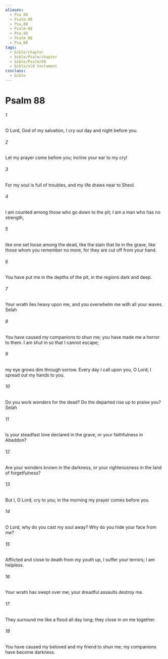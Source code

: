 ```yaml
---
aliases:
  - Psa 88
  - Psalm.88
  - Psa.88
  - Psalm-88
  - Psa-88
  - Psalm_88
  - Psa_88
tags:
  - bible/chapter
  - bible/Psalm/chapter
  - bible/Psalm/88
  - bible/old testament
cssclass:
  - bible
---
```


# Psalm 88

###### 1
O Lord, God of my salvation, I cry out day and night before you.
###### 2
Let my prayer come before you;   incline your ear to my cry!
###### 3
For my soul is full of troubles, and my life draws near to Sheol.
###### 4
I am counted among those who go down to the pit; I am a man who has no strength,
###### 5
like one set loose among the dead, like the slain that lie in the grave, like those whom you remember no more, for they are cut off from your hand.
###### 6
You have put me in the depths of the pit, in the regions dark and deep.
###### 7
Your wrath lies heavy upon me, and you overwhelm me with all your waves. Selah
###### 8
You have caused my companions to shun me; you have made me a horror to them. I am shut in so that I cannot escape;
###### 9
my eye grows dim through sorrow. Every day I call upon you, O Lord; I spread out my hands to you.
###### 10
Do you work wonders for the dead?   Do the departed rise up to praise you? Selah
###### 11
Is your steadfast love declared in the grave, or your faithfulness in Abaddon?
###### 12
Are your wonders known in the darkness, or your righteousness in the land of forgetfulness?
###### 13
But I, O Lord, cry to you;   in the morning my prayer comes before you.
###### 14
O Lord, why do you cast my soul away? Why do you hide your face from me?
###### 15
Afflicted and close to death from my youth up, I suffer your terrors; I am helpless.
###### 16
Your wrath has swept over me; your dreadful assaults destroy me.
###### 17
They surround me like a flood all day long; they close in on me together.
###### 18
You have caused my beloved and my friend to shun me; my companions have become darkness.


